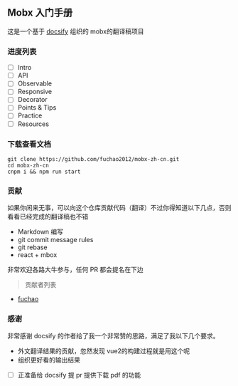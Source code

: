 ## Mobx 入门手册

这是一个基于 [docsify](https://docsify.js.org/#/zh-cn/custom-navbar) 组织的 mobx的翻译稿项目 

### 进度列表

* [ ] Intro
* [ ] API 
* [ ] Observable
* [ ] Responsive
* [ ] Decorator
* [ ] Points & Tips
* [ ] Practice
* [ ] Resources

### 下载查看文档

```
git clone https://github.com/fuchao2012/mobx-zh-cn.git
cd mobx-zh-cn
cnpm i && npm run start
```

### 贡献

如果你闲来无事，可以向这个仓库贡献代码（翻译）不过你得知道以下几点，否则看看已经完成的翻译稿也不错

* Markdown 编写
* git commit message rules
* git rebase
* react + mbox

非常欢迎各路大牛参与，任何 PR 都会提名在下边

> 贡献者列表

* [fuchao](https://github.com/fuchao2012)

### 感谢

非常感谢 docsify 的作者给了我一个非常赞的思路，满足了我以下几个要求。

* 外文翻译结果的贡献，忽然发现 vue2的构建过程就是用这个呢
* 组织更好看的输出结果
* [ ] 正准备给 docsify 提 pr 提供下载 pdf 的功能
